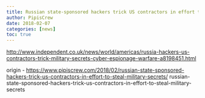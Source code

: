 ```yaml
---
title: Russian state-sponsored hackers trick US contractors in effort to steal military secrets
author: PipisCrew
date: 2018-02-07
categories: [news]
toc: true
---
```


http://www.independent.co.uk/news/world/americas/russia-hackers-us-contractors-trick-military-secrets-cyber-espionage-warfare-a8198451.html

origin - https://www.pipiscrew.com/2018/02/russian-state-sponsored-hackers-trick-us-contractors-in-effort-to-steal-military-secrets/ russian-state-sponsored-hackers-trick-us-contractors-in-effort-to-steal-military-secrets